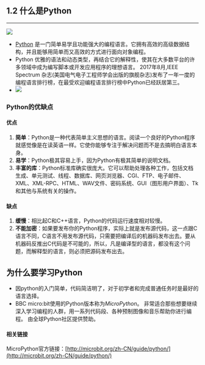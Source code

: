 ## 1.2 什么是Python ##
----------
![](https://i.imgur.com/WGxWBiR.jpg)

- [Python](https://baike.baidu.com/item/Python/407313?fr=aladdin#reference-[2]-21087-wrap) 是一门简单易学且功能强大的编程语言。它拥有高效的高级数据结构，并且能够用简单而又高效的方式进行面向对象编程。
- Python 优雅的语法和动态类型，再结合它的解释性，使其在大多数平台的许多领域中成为编写脚本或开发应用程序的理想语言。
2017年8月,IEEE Spectrum 杂志(美国电气电子工程师学会出版的旗舰杂志)发布了一年一度的编程语言排行榜，在最受欢迎编程语言排行榜中Python已经跃居第三。
- ![](https://i.imgur.com/YtveebL.png)

### Python的优缺点 ####

#### 优点 ####

1. **简单**：Python是一种代表简单主义思想的语言。阅读一个良好的Python程序就感觉像是在读英语一样。它使你能够专注于解决问题而不是去搞明白语言本身。
2. **易学**：Python极其容易上手，因为Python有极其简单的说明文档。
3. **丰富的库**：Python标准库确实很庞大。它可以帮助处理各种工作，包括文档生成、单元测试、线程、数据库、网页浏览器、CGI、FTP、电子邮件、XML、XML-RPC、HTML、WAV文件、密码系统、GUI（图形用户界面）、Tk和其他与系统有关的操作。

#### 缺点 ####

1. **缓慢**：相比起C和C++语言，Python的代码运行速度相对较慢。
2. **不能加密**：如果要发布你的Python程序，实际上就是发布源代码，这一点跟C语言不同，C语言不用发布源代码，只需要把编译后的机器码发布出去。要从机器码反推出C代码是不可能的，所以，凡是编译型的语言，都没有这个问题，而解释型的语言，则必须把源码发布出去。

## 为什么要学习Python ##

- 因python的入门简单，代码简洁明了，对于初学者和完成普通任务时是最好的语言选择。
- BBC micro:bit使用的Python版本称为*MicroPython*。 非常适合那些想要继续深入学习编程的人群，用一系列代码段、各种预制图像和音乐帮助你进行编程。 由全球Python社区提供赞助。

#### 相关链接 ####

MicroPython官方链接：[http://microbit.org/zh-CN/guide/python/](http://microbit.org/zh-CN/guide/python/)

